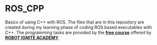 # ROS_CPP
Basics of using C++ with ROS. The files that are in this repository are created during my learning phase of coding ROS based executables with C++. The programming tasks are provided by the [**free course**](https://www.theconstructsim.com/robotigniteacademy_learnros/ros-courses-library/cpp-for-robotics/) offered by [**ROBOT IGNITE ACADEMY**](https://www.theconstructsim.com/).
